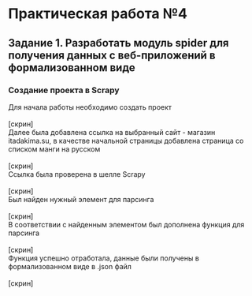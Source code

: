 # Практическая работа №4
## Задание 1. Разработать модуль spider для получения данных с веб-приложений в формализованном виде
### Создание проекта в Scrapy
Для начала работы необходимо создать проект<br /><br />
[скрин]<br />
Далее была добавлена ссылка на выбранный сайт - магазин itadakima.su, в качестве начальной страницы добавлена страница со списком манги на русском<br /><br />
[скрин]<br />
Ссылка была проверена в шелле Scrapy<br /><br />
[скрин]<br />
Был найден нужный элемент для парсинга<br /><br />
[скрин]<br />
В соответствии с найденным элементом был дополнена функция для парсинга<br /><br />
[скрин]<br />
Функция успешно отработала, данные были получены в формализованном виде в .json файл<br /><br />
[скрин]